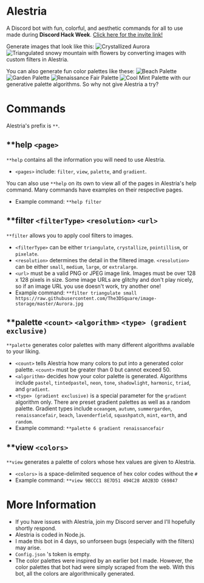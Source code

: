 # Alestria
A Discord bot with fun, colorful, and aesthetic commands for all to use made during **Discord Hack Week**. 
[Click here for the invite link!](https://discordapp.com/api/oauth2/authorize?client_id=592857636869767201&permissions=34816&scope=bot)

Generate images that look like this:
![Crystallized Aurora](https://raw.githubusercontent.com/The3DSquare/image-storage/master/crystal_aurora.png)
![Triangulated snowy mountain with flowers](https://raw.githubusercontent.com/The3DSquare/image-storage/master/triangle_flowers.png)
by converting images with custom filters in Alestria.

You can also generate fun color palettes like these:
![Beach Palette](https://raw.githubusercontent.com/The3DSquare/image-storage/master/palette%205.png)
![Garden Palette](https://raw.githubusercontent.com/The3DSquare/image-storage/master/palette%202.png)
![Renaissance Fair Palette](https://raw.githubusercontent.com/The3DSquare/image-storage/master/palette%203.png)
![Cool Mint Palette](https://raw.githubusercontent.com/The3DSquare/image-storage/master/palette%204.png)
with our generative palette algorithms.
So why not give Alestria a try?
# Commands
Alestria's prefix is `**`.
## **help `<page>`
`**help` contains all the information you will need to use Alestria. 
- `<pages>` include: `filter`, `view`, `palette`, and `gradient`. 

You can also use `**help` on its own to view all of the pages in Alestria's help command. Many commands have examples on their respective pages.
- Example command: `**help filter`

## **filter `<filterType>` `<resolution>` `<url>`
`**filter` allows you to apply cool filters to images.
- `<filterType>` can be either `triangulate`, `crystallize`, `pointillism`, or `pixelate`. 
- `<resolution>` determines the detail in the filtered image. `<resolution>` can be either `small`, `medium`, `large`, or `extralarge`. 
- `<url>` must be a valid PNG or JPEG image link. Images must be over 128 x 128 pixels in size. Some image URLs are glitchy and don't play nicely, so if an image URL you use doesn't work, try another one!
- Example command: `**filter triangulate small https://raw.githubusercontent.com/The3DSquare/image-storage/master/Aurora.jpg`

## **palette `<count>` `<algorithm>` `<type> (gradient exclusive)`
`**palette` generates color palettes with many different algorithms available to your liking. 
- `<count>` tells Alestria how many colors to put into a generated color palette. `<count>` must be greater than 0 but cannot exceed 50.
- `<algorithm>` decides how your color palette is generated. Algorithms include `pastel`, `tintedpastel`, `neon`, `tone`, `shadowlight`, `harmonic`, `triad`, and `gradient`.
- `<type> (gradient exclusive)` is a special parameter for the `gradient` algorithm only. There are preset gradient palettes as well as a random palette. Gradient types include `oceangem`, `autumn`, `summergarden`, `renaissancefair`, `beach`, `lavenderfield`, `squashpatch`, `mint`, `earth`, and `random`.
- Example command: `**palette 6 gradient renaissancefair`

## **view `<colors>`
`**view` generates a palette of colors whose hex values are given to Alestria.
- `<colors>` is a space-delimited sequence of hex color codes without the `#`
- Example command: `**view 9BCCC1 8E7D51 494C28 A02B3D C69847`

# More Information
- If you have issues with Alestria, join my Discord server and I'll hopefully shortly respond.
- Alestria is coded in Node.js.
- I made this bot in 4 days, so unforseen bugs (especially with the filters) may arise.
- `Config.json` 's token is empty.
- The color palettes were inspired by an earlier bot I made. However, the color palettes that bot had were simply scraped from the web. With this bot, all the colors are algorithmically generated.